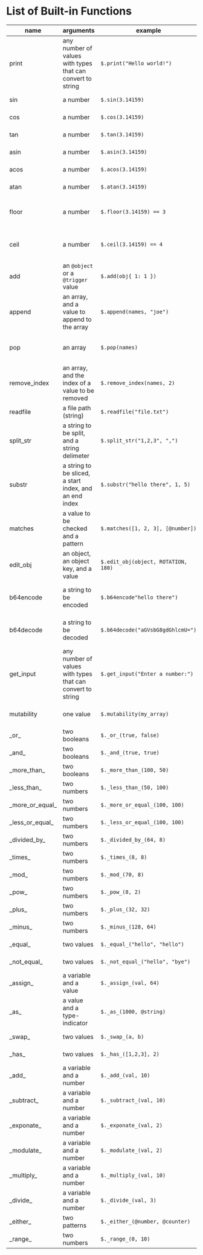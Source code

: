 # List of Built-in Functions

| name              | arguments                                                  | example                            | description                                                                                |
| ----------------- | ---------------------------------------------------------- | ---------------------------------- | ------------------------------------------------------------------------------------------ |
| print             | any number of values with types that can convert to string | `$.print("Hello world!")`          | Prints value(s) to the console                                                             |
| sin               | a number                                                   | `$.sin(3.14159)`                   | Calculates the _sin_ of an angle in radians                                                |
| cos               | a number                                                   | `$.cos(3.14159)`                   | Calculates the _cos_ of an angle in radians                                                |
| tan               | a number                                                   | `$.tan(3.14159)`                   | Calculates the _tan_ of an angle in radians                                                |
| asin              | a number                                                   | `$.asin(3.14159)`                  | Calculates the _arcsin_ of a number                                                        |
| acos              | a number                                                   | `$.acos(3.14159)`                  | Calculates the _arccos_ of a number                                                        |
| atan              | a number                                                   | `$.atan(3.14159)`                  | Calculates the _arctan_ of a number                                                        |
| floor             | a number                                                   | `$.floor(3.14159) == 3`            | Calculates the _floor_ of a number, AKA the number rounded **down** to the nearest integer |
| ceil              | a number                                                   | `$.ceil(3.14159) == 4`             | Calculates the _floor_ of a number, AKA the number rounded **up** to the nearest integer   |
| add               | an `@object` or a `@trigger` value                         | `$.add(obj{ 1: 1 })`               | Adds a Geometry Dash object or trigger to the target level                                 |
| append            | an array, and a value to append to the array               | `$.append(names, "joe")`           | Appends a value to the end of an array. You can also use `array.push(value)`               |
| pop               | an array                                                   | `$.pop(names)`                     | Removes a value from the end of an array. You can also use `array.pop()`                   |
| remove_index      | an array, and the index of a value to be removed           | `$.remove_index(names, 2)`         | Removes a specific value from an array. You can also use `array.remove(index)`             |
| readfile          | a file path (string)                                       | `$.readfile("file.txt")`           | Opens a file and returns it as a string                                                    |
| split_str         | a string to be split, and a string delimeter               | `$.split_str("1,2,3", ",")`        | Returns an array from the split string. You can also use `string.split(delimeter)`         |
| substr            | a string to be sliced, a start index, and an end index     | `$.substr("hello there", 1, 5)`    | Returns a specified part of the input string                                               |
| matches           | a value to be checked and a pattern                        | `$.matches([1, 2, 3], [@number])`  | Returns `true` if the value matches the pattern, otherwise it returns `false`              |
| edit_obj          | an object, an object key, and a value                      | `$.edit_obj(object, ROTATION, 180)`| Changes the value of an object key. You can also use `object.set(key, value)`              |
| b64encode        | a string to be encoded                                      | `$.b64encode"hello there")`      | Returns the input string encrypted with base64 encoding (useful for text objects)            |
| b64decode        | a string to be decoded                                      | `$.b64decode("aGVsbG8gdGhlcmU=")` | Returns the input string decrypted from base64 encoding (useful for text objects)           |
| get_input         | any number of values with types that can convert to string | `$.get_input("Enter a number:")`   | Prompts the user for input and returns the result as a string                              |
| mutability        | one value                                                  | `$.mutability(my_array)`           | Returns whether the given value is mutable or not.                                         |
| \_or\_            | two booleans                                               | `$._or_(true, false)`              | Default implementation of the `\|\|` operator                                              |
| \_and\_           | two booleans                                               | `$._and_(true, true)`              | Default implementation of the `&&` operator                                                |
| \_more_than\_     | two booleans                                               | `$._more_than_(100, 50)`           | Default implementation of the `>` operator                                                 |
| \_less_than\_     | two numbers                                                | `$._less_than_(50, 100)`           | Default implementation of the `<` operator                                                 |
| \_more_or_equal\_ | two numbers                                                | `$._more_or_equal_(100, 100)`      | Default implementation of the `>=` operator                                                |
| \_less_or_equal\_ | two numbers                                                | `$._less_or_equal_(100, 100)`      | Default implementation of the `<=` operator                                                |
| \_divided_by\_    | two numbers                                                | `$._divided_by_(64, 8)`            | Default implementation of the `/` operator                                                 |
| \_times\_         | two numbers                                                | `$._times_(8, 8)`                  | Default implementation of the `*` operator                                                 |
| \_mod\_           | two numbers                                                | `$._mod_(70, 8)`                   | Default implementation of the `%` operator                                                 |
| \_pow\_           | two numbers                                                | `$._pow_(8, 2)`                    | Default implementation of the `^`/`**` operator                                            |
| \_plus\_          | two numbers                                                | `$._plus_(32, 32)`                 | Default implementation of the `+` operator                                                 |
| \_minus\_         | two numbers                                                | `$._minus_(128, 64)`               | Default implementation of the `-` operator                                                 |
| \_equal\_         | two values                                                 | `$._equal_("hello", "hello")`      | Default implementation of the `==` operator                                                |
| \_not_equal\_     | two values                                                 | `$._not_equal_("hello", "bye")`    | Default implementation of the `!=` operator                                                |
| \_assign\_        | a variable and a value                                     | `$._assign_(val, 64)`              | Default implementation of the `=` operator                                                 |
| \_as\_            | a value and a type-indicator                               | `$._as_(1000, @string)`            | Default implementation of the `as` operator                                                |
| \_swap\_          | two values                                                 | `$._swap_(a, b)`                   | Default implementation of the `<=>` operator                                               |
| \_has\_           | two values                                                 | `$._has_([1,2,3], 2)`              | Default implementation of the `has` operator                                               |
| \_add\_           | a variable and a number                                    | `$._add_(val, 10)`                 | Default implementation of the `+=` operator                                                |
| \_subtract\_      | a variable and a number                                    | `$._subtract_(val, 10)`            | Default implementation of the `-=` operator                                                |
| \_exponate\_      | a variable and a number                                    | `$._exponate_(val, 2)`             | Default implementation of the `^=` operator                                                |
| \_modulate\_      | a variable and a number                                    | `$._modulate_(val, 2)`             | Default implementation of the `%=` operator                                                |
| \_multiply\_      | a variable and a number                                    | `$._multiply_(val, 10)`            | Default implementation of the `*=` operator                                                |
| \_divide\_        | a variable and a number                                    | `$._divide_(val, 3)`               | Default implementation of the `/=` operator                                                |
| \_either\_        | two patterns                                               | `$._either_(@number, @counter)`    | Default implementation of the `\|` operator                                                |
| \_range\_         | two numbers                                                | `$._range_(0, 10)`                 | Default implementation of the `..` operator                                                |
